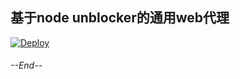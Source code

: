 ## 基于node unblocker的通用web代理



[![Deploy](https://www.herokucdn.com/deploy/button.svg)](https://heroku.com/deploy)



###### --End--
